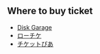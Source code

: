 ## Where to buy ticket


* [Disk Garage](http://www.diskgarage.com/)
* [ローチケ](http://l-tike.com/)
* [チケットぴあ](http://t.pia.jp/)
